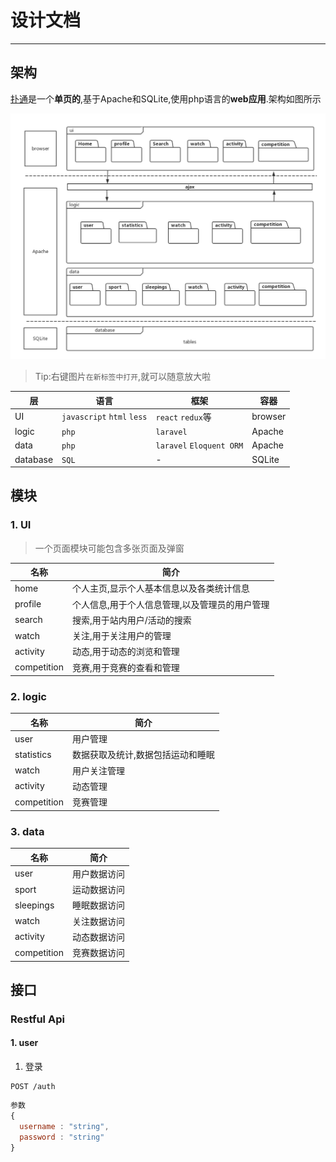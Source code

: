 # 设计文档

---

## 架构

[扑通](http://115.159.41.136/)是一个**单页的**,基于Apache和SQLite,使用php语言的**web应用**.架构如图所示

![](/assets/webHomeworkPackage.png)

>Tip:右键图片`在新标签中打开`,就可以随意放大啦

|层|语言|框架|容器|
|--|--|--|--|
|UI|`javascript` `html` `less`|`react` `redux`等|browser|
|logic|`php`|`laravel`|Apache|
|data|`php`|`laravel` `Eloquent ORM`|Apache|
|database|`SQL` |-|SQLite|

## 模块

### 1. UI

>一个页面模块可能包含多张页面及弹窗

|名称|简介|
|--|--|
|home|个人主页,显示个人基本信息以及各类统计信息|
|profile|个人信息,用于个人信息管理,以及管理员的用户管理|
|search|搜索,用于站内用户/活动的搜索|
|watch|关注,用于关注用户的管理|
|activity|动态,用于动态的浏览和管理|
|competition|竞赛,用于竞赛的查看和管理|

### 2. logic

|名称|简介|
|--|--|
|user|用户管理|
|statistics|数据获取及统计,数据包括运动和睡眠|
|watch|用户关注管理|
|activity|动态管理|
|competition|竞赛管理|

### 3. data

|名称|简介|
|--|--|
|user|用户数据访问|
|sport|运动数据访问|
|sleepings|睡眠数据访问|
|watch|关注数据访问|
|activity|动态数据访问|
|competition|竞赛数据访问|

## 接口

### Restful Api

#### 1. user

1. 登录
```
POST /auth
```
```javascript
参数
{
  username : "string",
  password : "string"
}
```
